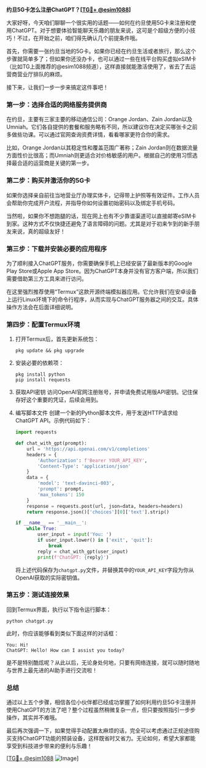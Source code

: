 **约旦5G卡怎么注册ChatGPT？[[TG💪+ @esim1088](https://t.me/s/esim1088)]**

大家好呀，今天咱们聊聊一个很实用的话题——如何在约旦使用5G卡来注册和使用ChatGPT。对于想要体验智能聊天乐趣的朋友来说，这可是个超级方便的小技巧！不过，在开始之前，咱们得先确认几个前提条件哦。

首先，你需要一张约旦当地的5G卡。如果你已经在约旦生活或者旅行，那么这个步骤就简单多了；但如果你还没办卡，也可以通过一些在线平台购买虚拟eSIM卡（比如TG上面推荐的@esim1088频道），这样直接就能激活使用了，省去了去运营商营业厅排队的麻烦。

接下来，让我们一步一步来搞定这件事吧！

### 第一步：选择合适的网络服务提供商

在约旦，主要有三家主要的移动通信公司：Orange Jordan、Zain Jordan以及Umniah。它们各自提供的套餐和服务略有不同，所以建议你在决定买哪张卡之前多做些功课。可以通过官网查询资费详情，看看哪家更符合你的需求。

比如，Orange Jordan以其稳定性和覆盖范围广著称；Zain Jordan则在数据流量方面性价比很高；而Umniah则更适合对价格敏感的用户。根据自己的使用习惯选择最合适的运营商是关键的第一步。

### 第二步：购买并激活你的5G卡

如果你选择亲自前往当地营业厅办理实体卡，记得带上护照等有效证件。工作人员会帮助你完成开户流程，并指导你如何设置初始密码以及绑定手机号码。

当然啦，如果你不想跑腿的话，现在网上也有不少靠谱渠道可以直接邮寄eSIM卡到家。这种方式不仅快捷还避免了语言障碍的问题。尤其是对于初来乍到的新手朋友来说，真的超级友好！

### 第三步：下载并安装必要的应用程序

为了顺利接入ChatGPT服务，你需要确保手机上已经安装了最新版本的Google Play Store或Apple App Store。因为ChatGPT本身并没有官方客户端，所以我们需要借助第三方工具来进行访问。

在这里强烈推荐使用“Termux”这款开源终端模拟器应用。它允许我们在安卓设备上运行Linux环境下的命令行程序，从而实现与ChatGPT服务器之间的交互。具体操作方法会在后面详细说明。

### 第四步：配置Termux环境

1. 打开Termux后，首先更新系统包：
   ```
   pkg update && pkg upgrade
   ```

2. 安装必要的依赖项：
   ```
   pkg install python
   pip install requests
   ```

3. 获取API密钥
   访问OpenAI官网注册账号，并申请免费试用版API密钥。记住保存好这个重要的凭证，后续会用到。

4. 编写脚本文件
   创建一个新的Python脚本文件，用于发送HTTP请求给ChatGPT API。示例代码如下：

   ```python
   import requests

   def chat_with_gpt(prompt):
       url = 'https://api.openai.com/v1/completions'
       headers = {
           'Authorization': f'Bearer YOUR_API_KEY',
           'Content-Type': 'application/json'
       }
       data = {
           'model': 'text-davinci-003',
           'prompt': prompt,
           'max_tokens': 150
       }
       response = requests.post(url, json=data, headers=headers)
       return response.json()['choices'][0]['text'].strip()

   if __name__ == '__main__':
       while True:
           user_input = input('You: ')
           if user_input.lower() in ['exit', 'quit']:
               break
           reply = chat_with_gpt(user_input)
           print(f'ChatGPT: {reply}')
   ```

   将上述代码保存为`chatgpt.py`文件，并替换其中的`YOUR_API_KEY`字段为你从OpenAI获取的实际密钥值。

### 第五步：测试连接效果

回到Termux界面，执行以下指令运行脚本：
```
python chatgpt.py
```

此时，你应该能够看到类似下面这样的对话框：
```
You: Hi!
ChatGPT: Hello! How can I assist you today?
```

是不是特别酷炫呢？从此以后，无论身处何地，只要有网络连接，就可以随时随地与世界上最先进的AI助手进行交流啦！

### 总结

通过以上五个步骤，相信各位小伙伴都已经成功掌握了如何利用约旦5G卡注册并使用ChatGPT的方法了吧？整个过程虽然稍微复杂一点，但只要按照指引一步步操作，其实并不难哦。

最后再次强调一下，如果觉得手动配置太麻烦的话，完全可以考虑通过正规途径购买支持ChatGPT功能的预装设备，这样既省时又省力。无论如何，希望大家都能享受到科技进步带来的便利与乐趣！

[[TG💪+ @esim1088](https://t.me/s/esim1088) ![Image](https://i.postimg.cc/4NQfJmqS/Snipaste-2025-05-13-00-14-12.png)]